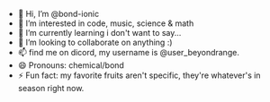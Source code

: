 - 👋 Hi, I’m @bond-ionic
- 👀 I’m interested in code, music, science & math
- 🌱 I’m currently learning i don't want to say...
- 💞️ I’m looking to collaborate on anything :)
- 📫 find me on dicord, my username is @user_beyondrange. 
- 😄 Pronouns: chemical/bond
- ⚡ Fun fact: my favorite fruits aren't specific, they're whatever's in season right now.

<!---
bond-ionic/bond-ionic is a ✨ special ✨ repository because its `README.md` (this file) appears on your GitHub profile.
You can click the Preview link to take a look at your changes.
--->
